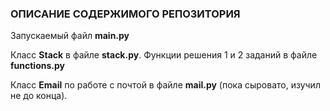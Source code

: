 ### **ОПИСАНИЕ СОДЕРЖИМОГО РЕПОЗИТОРИЯ**

Запускаемый файл **main.py**

Класс **Stack** в файле **stack.py**. Функции решения 1 и 2 заданий в файле **functions.py**

Класс **Email** по работе с почтой в файле **mail.py** (пока сыровато, изучил не до конца).
